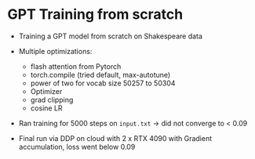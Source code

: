 # GPT Training from scratch

- Training a GPT model from scratch on Shakespeare data

- Multiple optimizations:
  - flash attention from Pytorch
  - torch.compile (tried default, max-autotune)
  - power of two for vocab size 50257 to 50304
  - Optimizer
  - grad clipping 
  - cosine LR
  
- Ran training for 5000 steps on `input.txt` -> did not converge to < 0.09

- Final run via DDP on cloud with 2 x RTX 4090 with Gradient accumulation, loss went below 0.09

  